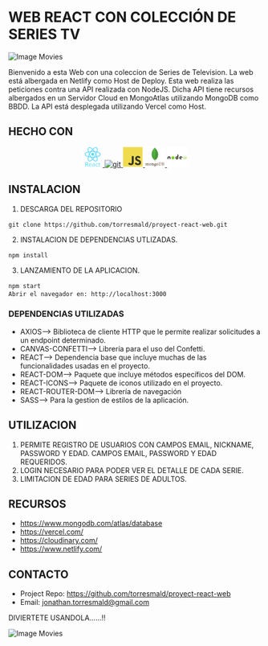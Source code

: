 # WEB REACT CON COLECCIÓN DE SERIES TV

![Image Movies](https://c7.alamy.com/compes/h7gegn/coleccion-de-16…drados-negros-con-esquinas-redondeadas-h7gegn.jpg)

Bienvenido a esta Web con una coleccion de Series de Television.
La web está albergada en Netlify como Host de Deploy.
Esta web realiza las peticiones contra una API realizada con NodeJS.
Dicha API tiene recursos albergados en un Servidor Cloud en MongoAtlas utilizando MongoDB como BBDD. La API está desplegada utilizando Vercel como Host.

## HECHO CON

<p align="center"> 
    <a href="https://reactjs.org/" target="_blank"> <img src="https://raw.githubusercontent.com/devicons/devicon/master/icons/react/react-original-wordmark.svg" alt="react" width="40" height="40"/> </a> 
    <a href="https://git-scm.com/" target="_blank"> <img src="https://www.vectorlogo.zone/logos/git-scm/git-scm-icon.svg" alt="git" width="40" height="40"/> </a> 
    <a href="https://developer.mozilla.org/en-US/docs/Web/JavaScript" target="_blank"> <img src="https://raw.githubusercontent.com/devicons/devicon/master/icons/javascript/javascript-original.svg" alt="javascript" width="40" height="40"/> </a> 
    <a href="https://www.mongodb.com/" target="_blank"> <img src="https://raw.githubusercontent.com/devicons/devicon/master/icons/mongodb/mongodb-original-wordmark.svg" alt="mongodb" width="40" height="40"/> </a> 
    <a href="https://nodejs.org" target="_blank"> <img src="https://raw.githubusercontent.com/devicons/devicon/master/icons/nodejs/nodejs-original-wordmark.svg" alt="nodejs" width="40" height="40"/> </a> 
</p>

## INSTALACION

1. DESCARGA DEL REPOSITORIO
```
git clone https://github.com/torresmald/proyect-react-web.git
```
2. INSTALACION DE DEPENDENCIAS UTLIZADAS.
```
npm install
```
3. LANZAMIENTO DE LA APLICACION.
```
npm start
Abrir el navegador en: http://localhost:3000
```



### DEPENDENCIAS UTILIZADAS

- AXIOS--> Biblioteca de cliente HTTP que le permite realizar solicitudes a un endpoint determinado.
- CANVAS-CONFETTI--> Librería para el uso del Confetti.
- REACT--> Dependencia base que incluye muchas de las funcionalidades usadas en el proyecto.
- REACT-DOM--> Paquete que incluye métodos específicos del DOM.
- REACT-ICONS--> Paquete de iconos utilizado en el proyecto.
- REACT-ROUTER-DOM--> Librería de navegación
- SASS--> Para la gestion de estilos de la aplicación.

## UTILIZACION

1. PERMITE REGISTRO DE USUARIOS CON CAMPOS EMAIL, NICKNAME, PASSWORD Y EDAD. CAMPOS EMAIL, PASSWORD Y EDAD REQUERIDOS. 
2. LOGIN NECESARIO PARA PODER VER EL DETALLE DE CADA SERIE. 
3. LIMITACION DE EDAD PARA SERIES DE ADULTOS.

## RECURSOS

- https://www.mongodb.com/atlas/database
- https://vercel.com/
- https://cloudinary.com/
- https://www.netlify.com/

## CONTACTO

- Project Repo: https://github.com/torresmald/proyect-react-web
- Email: jonathan.torresmald@gmail.com

DIVIERTETE USANDOLA......!!

![Image Movies](https://res.cloudinary.com/dpyvlsksj/image/upload/v1670418107/u06tjvt3rdseazby8apn.gif)
